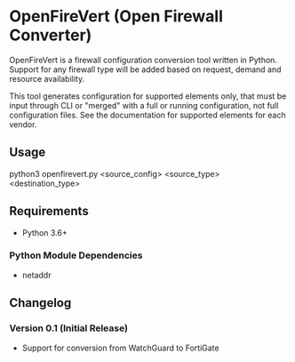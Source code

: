 # OpenFireVert (Open Firewall Converter)

OpenFireVert is a firewall configuration conversion tool written in Python.
Support for any firewall type will be added based on request, demand and resource availability.

This tool generates configuration for supported elements only, that must be input through CLI or "merged" with a full or running configuration, not full configuration files. See the documentation for supported elements for each vendor.

## Usage

python3 openfirevert.py <source_config> <source_type> <destination_type>

## Requirements

 * Python 3.6+

### Python Module Dependencies

 * netaddr

## Changelog

### Version 0.1 (Initial Release)

 * Support for conversion from WatchGuard to FortiGate
